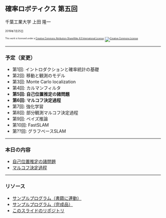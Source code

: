 ## 確率ロボティクス 第五回

千葉工業大学 上田 隆一

<span style="font-size:60%">2019年7月25日</span>

<p style="font-size:50%">
This work is licensed under a <a rel="license" href="http://creativecommons.org/licenses/by-sa/4.0/">Creative Commons Attribution-ShareAlike 4.0 International License</a>.
<a rel="license" href="http://creativecommons.org/licenses/by-sa/4.0/">
<img alt="Creative Commons License" style="border-width:0" src="https://i.creativecommons.org/l/by-sa/4.0/88x31.png" /></a>
</p>


---

### 予定（変更）

* 第1回: イントロダクションと確率統計の基礎
* 第2回: 移動と観測のモデル
* 第3回: Monte Carlo localization
* 第4回: カルマンフィルタ
* **第5回: 自己位置推定の諸問題**
* **第6回: マルコフ決定過程**
* 第7回: 強化学習
* 第8回: 部分観測マルコフ決定過程
* 第9回: ベイズ推論
* 第10回: FastSLAM
* 第??回: グラフベースSLAM

---

### 本日の内容

* [自己位置推定の諸問題](https://ryuichiueda.github.io/LNPR_SLIDES/slides/chap7_60min.html)
* [マルコフ決定過程](https://ryuichiueda.github.io/LNPR_SLIDES/slides/chap10_60min.html)

---

### リソース

* [サンプルプログラム（書籍に連動）](https://github.com/ryuichiueda/LNPR_BOOK_CODES)
* [サンプルプログラム（完成品）](https://github.com/ryuichiueda/LNPR)
* [このスライドのリポジトリ](https://github.com/ryuichiueda/LNPR_SLIDES)
